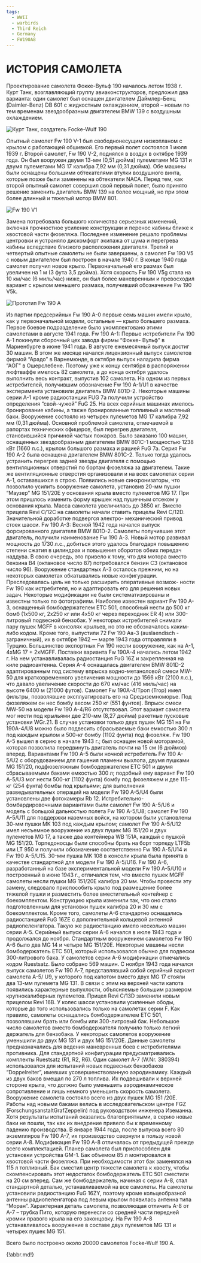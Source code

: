 ```yaml
---
tags:
  - WWII
  - warbirds
  - Third Reich
  - Germany
  - FW190A8
---
```


# ИСТОРИЯ САМОЛЕТА
Проектирование самолета Фокке-Вульф 190 началось летом 1938 г. Курт Танк, возглавляющий
группу авиаконструкторов, предложил два варианта: один самолет был оснащен двигателем
Даймлер-Бенц (Daimler-Benz) DB 601 с жидкостным охлаждением, второй – новым по тем
временам звездообразным двигателем BMW 139 с воздушным охлаждением.

![Курт Танк, создатель Focke-Wulf 190](img/-009-007.png)

Опытный самолет Fw 190 V-1 был свободнонесущим низкопланом с крылом с работающей
обшивкой. Его первый полет состоялся 1 июля 1939 г. Второй самолет, Fw 190 V-2, поднялся
в воздух в октябре 1939 года. Он был вооружен двумя 13-мм (0,51 дюйма) пулеметами MG 131
и двумя пулеметами MG 17 калибра 7,92 мм (0,31 дюйма).
Обе машины были оснащены большими обтекателями втулки воздушного винта, которые позже
были заменены на обтекатели NACA.
Перед тем, как второй опытный самолет совершил свой первый полет, было принято решение
заменить двигатель BMW 139 на более мощный, но при этом более длинный и тяжелый мотор
BMW 801.

![Fw 190 V1](img/-010-012.jpg)

Замена потребовала большого количества серьезных изменений, включая прочностное
усиление конструкции и перенос кабины ближе к хвостовой части фюзеляжа. Последнее
изменение решало проблемы центровки и устраняло дискомфорт экипажа от шума и перегрева
кабины вследствие близкого расположения двигателя. Третий и четвертый опытные самолеты
не были завершены, а самолет Fw 190 V5 с новым двигателем был построен в начале 1940 г.
В конце 1940 года самолет получил новое крыло. Первоначальный его размах был увеличен
на 1 м (3 фута 3,5 дюйма). Хотя скорость Fw 190 V5g стала на 10 км/час (6 миль/час) ниже,
он был более маневренным и превосходил вариант с крылом меньшего размаха, получивший
обозначение Fw 190 V5k.

![Прототип Fw 190 A](img/-010-013.jpg)

Из партии предсерийных Fw 190 A-0 первые семь машин имели крыло, как у первоначальной
модели, остальные — крыло большего размаха. Первое боевое подразделение было
укомплектовано этими самолетами в августе 1941 года.
Fw 190 A-1: Первые истребители Fw 190 A-1 покинули сборочный цех завода фирмы “Фокке-
Вульф” в Мариенбурге в июне 1941 года. В августе ежемесячный выпуск достиг 30 машин.
В этом же месяце начался лицензионный выпуск самолетов фирмой “Арадо” в Варнемюнде,
в октябре выпуск наладила фирма “АОГ” в Ошерслебене. Поэтому уже к концу сентября
в распоряжении люфтваффе имелось 82 самолета, а до конца октября удалось выполнить весь
контракт, выпустив 102 самолета. На одном из первых истребителей, получившим
обозначение Fw 190 A-1/U1 в качестве эксперимента установили двигатель BMW 801D-2.
Некоторые машины серии А-1 кроме радиостанции FUG 7а получили устройство определения
“свой-чужой” FuG 25. На всех серийных машинах имелось бронирование кабины, а также
бронированные топливный и масляный баки. Вооружение состояло из четырех пулеметов
MG 17 калибра 7,92 мм (0,31 дюйма).
Основной проблемой самолета, отмечаемой в рапортах технических офицеров, был перегрев
двигателя, становившийся причиной частых пожаров.
Было заказано 100 машин, оснащенных звездообразным двигателем BMW 801C-1 мощностью
1238 кВт (1660 л.с.), крылом большого размаха и рацией FuG 7a.
Серия Fw 190 A-2 была оснащена двигателем BMW 801С-2. Только тогда удалось устранить
перегрев задней звезды двигателя с помощью вентиляционных отверстий по бортам фюзеляжа
за двигателем. Такие же вентиляционные отверстия организовали и на всех самолетах серии
А-1, остававшихся в строю. Появились новые синхронизаторы, что позволило усилить
вооружение самолета, установив 20-мм пушки “Маузер” MG 151/20E у основания крыла вместо
пулеметов MG 17. При этом пришлось изменить форму крышек над пушечным отсеком
у основания крыла. Масса самолета увеличилась до 3850 кг. Вместо прицела Revi C/12C
на самолеты начали ставить прицелы Revi C/12D. Значительной доработке подвергся электро-
механический привод стоек шасси.
Fw 190 A-3: Весной 1942 года начался выпуск форсированного двигателя BMW 801D-2.
Самолеты получившие этот двигатель, получили наименование Fw 190 A-3. Новый мотор
развивал мощность до 1730 л.с., добиться этого удалось благодаря повышению степени сжатия
в цилиндрах и повышения оборотов обеих передач наддува. В свою очередь, это привело
к тому, что для мотора вместо бензина В4 (октановое число 87) потребовался бензин С3
(октановое число 96).
Вооружение стандартных А-3 осталось прежним, но на некоторых самолетах обкатывались
новые конфигурации. Преследовалась цель не только расширить оперативные возмож-
ности Fw 190 как истребителя, но и адаптировать его для решения новых задач. Некоторые
модификации не были систематизированы и известны только по фотографиям. Наиболее
известен вариант Fw 190 A-3, оснащенный бомбодержателем ETC 501, способный нести до 500
кг бомб (1x500 кг, 2x250 кг или 4x50 кг через переходник ER 4) или 300-литровый подвесной
бензобак. У некоторых истребителей снимали пару пушек MGFF в консолях крыльев, но это
не обозначалось каким-либо кодом. Кроме того, выпустили 72 Fw 190 Aa-3 (auslaendisch -
заграничный), их в октябре 1942 — марте 1943 года отправляли в Турцию. Большинство
экспортных Fw 190 несли вооружение, как на А-1, 4xMG 17 + 2xMGFF.
Поставки варианта Fw 190A-4 начались летом 1942 г. На нем устанавливалась радиостанция
FuG 16Z и закрепленная на киле радиоантенна. Серия А-4 оснащалась двигателем BMW 801D-2
адаптированным под систему впрыска водно-метаноловой смеси MW-50 для кратковременного
увеличения мощности до 1566 кВт (2100 л.с.), что давало увеличение скорости до 670 км/час
(416 миль/час) на высоте 6400 м (21000 футов). Самолет Fw 190A-4/Троп (Trop) имел фильтры,
позволявшие эксплуатировать его на Средиземноморье. Под фюзеляжем он нес бомбу весом
250 кг (551 фунтов). Впрыск смеси MW-50 на модели Fw 190 A-4/R6 отсутствовал. Этот вариант
самолета мог нести под крыльями две 210-мм (8,27 дюйма) ракетные пусковые установки
WGr.21. В случае установки только двух пушек MG 151 на Fw 190A-4/U8 можно было подвесить
сбрасываемые баки емкостью 300 л под каждым крылом и 500-кг бомбу (1102 фунта) под
фюзеляж.
Fw 190 A-5 вышел в серию в начале 1943 г.; был оснащен новой моторамой, которая позволила
передвинуть двигатель почти на 15 см (6 дюймов) вперед. Вариантами Fw 190 A-5 были ночной
истребитель Fw 190 A-5/U2 с оборудованием для гашения пламени выхлопа, двумя пушками
MG 151/20, подфюзеляжным бомбодержателем ЕТС 501 и двумя сбрасываемыми баками
емкостью 300 л; подобный ему вариант Fw 190 A-5/U3 мог нести 500-кг (1102 фунта) бомбу под
фюзеляжем и две 115-кг (254 фунта) бомбы под крыльями; для выполнения разведывательных
операций на модели Fw 190 A-5/U4 были установлены две фотокамеры Rb 12. Истребительно-
бомбардировочными вариантами были самолет Fw 190 A-5/U6 и модель с большой дальностью
полета Fw 190 A-5/U8; самолет Fw 190 A-5/U11 для поддержки наземных войск, на котором
были установлены 30-мм пушки MK 103 под каждым крылом; самолет Fw 190 A-5/U12 имел
несъемное вооружение из двух пушек MG 151/20 и двух пулеметов MG 17, а также два
контейнера WB 151A, каждый с пушкой MG 151/20. Торпедоносцы были способны брать на борт
торпеду LTF5b или LT 950 и получили обозначение соответственно Fw 190 A-5/U14 и Fw 190
A-5/U15. 30-мм пушка MK 108 в консоли крыла была принята в качестве стандартной для
модели Fw 190 A-5/U16.
Fw 190 A-6, разработанный на базе экспериментальной модели Fw 190 A-5/U10 и построенный
в июне 1943 г., отличался тем, что вместо пушек MGFF самолеты несли пушки MG 151/20E
калибра 20 мм. Чтобы провести эту замену, следовало приспособить крыло под размещение
более тяжелой пушки и разместить более вместительный контейнер с боекомплектом.
Конструкцию крыла изменили так, что оно стало подготовленным для установки пушек калибра
20 и 30 мм с боекомплектом. Кроме того, самолеты А-6 стандартно оснащались
радиостанцией FuG 16ZE с дополнительной кольцевой антенной радиопеленгатора. Такую же
радиостанцию имело несколько машин серии А-5. Серийный выпуск серии А-6 начался в июле
1943 года и продолжался до ноября. Стандартным вооружением самолетов Fw 190 A-6 было
два MG 14 и четыре MG 151/20E. Некоторые машины несли бомбодержатель ETC 501, который
использовался обычно для подвески 300-литрового бака. У самолетов серии А-6 модификации
отмечались кодом Ruestsatz. Было собрано 569 машин.
С ноября 1943 года начался выпуск самолетов Fw 190 A-7, представлявший собой серийный
вариант самолета А-5/ U9, у которого под капотом вместо двух MG 17 стояли два 13-мм
пулемета MG 131. В связи с этим на верхней части капота появились характерные выпуклости,
объясняемые большим размером крупнокалиберных пулеметов. Прицел Revi C/13D заменили
новым прицелом Revi 16B. У колес шасси установили усиленные ободы, которые до того
использовались только на самолетах серии F.
Как правило, самолеты оснащались бомбодержателем ETC 501, позволявшим брать или бомбы
или 300-литровый бак. Небольшое число самолетов вместо бомбодержателя получило только
легкий держатель для бензобака. У некоторых самолетов вооружение уменьшили до
двух MG 131 и двух MG 151/20E. Данные самолеты предназначались для ведения маневренных
боев с истребителями противника. Для стандартной конфигурации предусматривались
комплекты Ruestsatz (R1, R2, R6).
Один самолет А-7 (W.Nr. 380394) использовался для испытаний новых подвесных бензобаков
“Doppelreiter”, имевших усовершенствованную аэродинамику. Каждый из двух баков вмещал по
270 л топлива. Их подвешивали к верхней стороне крыла, что должно было уменьшить
аэродинамическое сопротивление и лишь немного уменьшить скорость самолета. Вооружение
самолета состояло всего из двух пушек МG 151 /20Е. Работы над новыми баками велись
в исследовательском центре FGZ (ForschungsanstaltGrafZeppelin) под руководством инженера
Иземанна. Хотя результаты испытаний оказались благоприятными, в серию новые баки
не пошли, так как их внедрение привело бы к временному падению производства.
В январе 1944 года, после выпуска всего 80 экземпляров Fw 190 A-7, их производство свернули
в пользу новой серии А-8.
Модификация Fw 190 A-8 отличалась от предыдущей прежде всего комплектацией. Планер
самолета был приспособлен для установки устройства GM-1. Бак объемом 85 л монтировался
в хвостовой части фюзеляжа. При необходимости этот бак заменялся на 115 л топливный. Бак
сместил центр тяжести самолета к хвосту, чтобы скомпенсировать этот недостаток
бомбодержатель ETC 501 сместили на 20 см вперед. Сам же бомбодержатель, начиная с серии
А-8, стал стандартной деталью, устанавливаемой на все самолеты. На самолеты установили
радиостанцию FuG 16ZY, поэтому кроме кольцеобразной антенны радиопеленгатора под левым
крылом появилась антенна типа “Моран”. Характерная деталь самолета, позволяющая
отличить А-8 от А-7 – трубка Пито, которую перенесли со средней части передней кромки
правого крыла на его законцовку. На Fw 190 A-8 устанавливалось вооружение в составе двух
пулеметов MG 131 и четырех пушек MG 151.

Всего было построено около 20000 самолетов Focke-Wulf 190 A.

{!abbr.md!}
